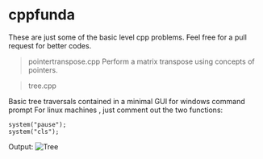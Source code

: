# cppfunda
These are just some of the basic level cpp problems.
Feel free for a pull request for better codes.

>pointertranspose.cpp
Perform a matrix transpose using concepts of pointers.

>tree.cpp

Basic tree traversals contained in a minimal GUI for windows command prompt
For linux machines , just comment out the two functions:

```
system("pause");
system("cls");
```
Output:
![Tree]()
